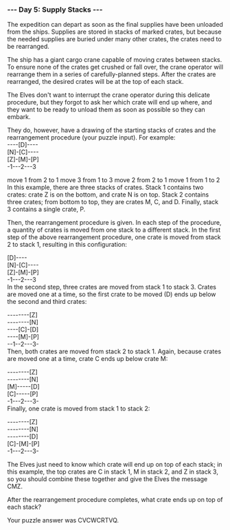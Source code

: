 ### --- Day 5: Supply Stacks ---

The expedition can depart as soon as the final supplies have been unloaded from the ships. Supplies are stored in stacks of marked crates, but because the needed supplies are buried under many other crates, the crates need to be rearranged.

The ship has a giant cargo crane capable of moving crates between stacks. To ensure none of the crates get crushed or fall over, the crane operator will rearrange them in a series of carefully-planned steps. After the crates are rearranged, the desired crates will be at the top of each stack.

The Elves don't want to interrupt the crane operator during this delicate procedure, but they forgot to ask her which crate will end up where, and they want to be ready to unload them as soon as possible so they can embark.

They do, however, have a drawing of the starting stacks of crates and the rearrangement procedure (your puzzle input). For example: \
----[D]---- \
[N]-[C]---- \
[Z]-[M]-[P] \
-1---2---3

move 1 from 2 to 1
move 3 from 1 to 3
move 2 from 2 to 1
move 1 from 1 to 2
In this example, there are three stacks of crates. Stack 1 contains two crates: crate Z is on the bottom, and crate N is on top. Stack 2 contains three crates; from bottom to top, they are crates M, C, and D. Finally, stack 3 contains a single crate, P.

Then, the rearrangement procedure is given. In each step of the procedure, a quantity of crates is moved from one stack to a different stack. In the first step of the above rearrangement procedure, one crate is moved from stack 2 to stack 1, resulting in this configuration:

[D]----\
[N]-[C]----\
[Z]-[M]-[P]\
-1---2---3\
In the second step, three crates are moved from stack 1 to stack 3. Crates are moved one at a time, so the first crate to be moved (D) ends up below the second and third crates:

--------[Z] \
--------[N] \
----[C]-[D] \
----[M]-[P] \
--1--2---3- \
Then, both crates are moved from stack 2 to stack 1. Again, because crates are moved one at a time, crate C ends up below crate M:

--------[Z] \
--------[N] \
[M]-----[D] \
[C]-----[P] \
-1---2---3- \
Finally, one crate is moved from stack 1 to stack 2:

--------[Z] \
--------[N] \
--------[D] \
[C]-[M]-[P] \
-1---2---3-

The Elves just need to know which crate will end up on top of each stack; in this example, the top crates are C in stack 1, M in stack 2, and Z in stack 3, so you should combine these together and give the Elves the message CMZ.

After the rearrangement procedure completes, what crate ends up on top of each stack?

Your puzzle answer was CVCWCRTVQ.
